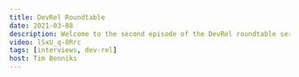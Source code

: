 ```yaml
---
title: DevRel Roundtable
date: 2021-03-08
description: Welcome to the second episode of the DevRel roundtable series where I invite developer relation people to a roundtable discussion to converse on whatever topics we feel are relevant. This episode features Debbie O'Brien and Lucie Haberer.
video: lSxU_q-8Rrc
tags: [interviews, dev-rel]
host: Tim Benniks
---
```

